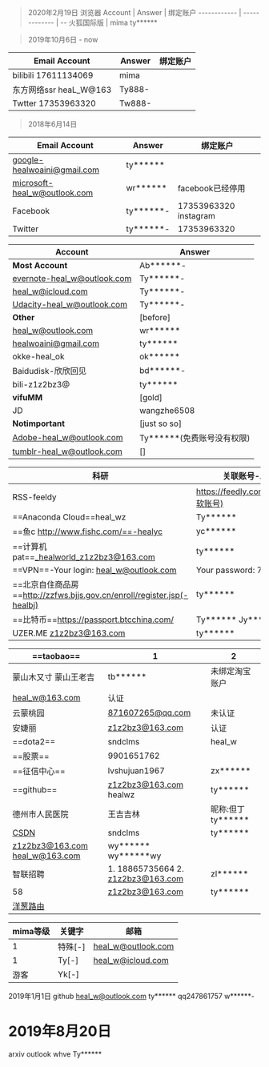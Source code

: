 > 2020年2月19日
浏览器 Account | Answer | 绑定账户
------------ | ------------- | --
火狐国际版 | mima ty******



> 2019年10月6日 - now

Email Account | Answer | 绑定账户
------------ | ------------- | --
bilibili 17611134069 | mima
东方网络ssr heaL_W@163 | Ty888-
Twtter 17353963320 | Tw888-

> 2018年6月14日  

Email Account | Answer | 绑定账户
------------ | ------------- | --
google-healwoaini@gmail.com|ty******
microsoft-heal_w@outlook.com | wr****** | facebook已经停用
Facebook | ty******-  | 17353963320 instagram
Twitter|ty******-|17353963320

Account | Answer
------------ | -------------
**Most Account** | Ab******-
evernote-heal_w@outlook.com | Ty******-
heal_w@icloud.com | Ty******-
Udacity-heal_w@outlook.com | Ty******-
**Other** | [before]
heal_w@outlook.com | wr******
healwoaini@gmail.com | ty******
okke-heal_ok | ok******
Baidudisk-欣欣回见 | bd******-
bili-z1z2bz3@ | ty******
**vifuMM** | [gold]
JD | wangzhe6508
**Notimportant** | [just so so]
Adobe-heal_w@outlook.com | Ty******(免费账号没有权限)
tumblr-heal_w@outlook.com | []

科研 | 关联账号-Answer
------------ | -------------
RSS-feeldy | https://feedly.com/i/discover(微软账号)
==Anaconda Cloud==heal_wz | Ty******
==鱼c	http://www.fishc.com/==-healyc | yc******
==计算机pat==_healworld_z1z2bz3@163.com | ty******
==VPN==-Your login: heal_w@outlook.com | Your password: 7482236
==北京自住商品房==http://zzfws.bjjs.gov.cn/enroll/register.jsp(-healbj) | ty******
==比特币==https://passport.btcchina.com/ | Ty****** Jy******（交易）
UZER.ME	z1z2bz3@163.com | ty******


==taobao== | 1 | 2
--- | --- |---
蒙山木又寸 蒙山王老吉 | tb****** | 未绑定淘宝账户
heal_w@163.com |认证 |
 云蒙桃园 | 871607265@qq.com | 未认证					
安婕丽 | z1z2bz3@163.com | 认证
==dota2== | sndclms | heal_w 
==股票== | 9901651762
==征信中心== | lvshujuan1967 | zx******
==github== | z1z2bz3@163.com healwz | ty******
德州市人民医院 | 王吉吉林 | 昵称:但丁 ty******
[CSDN](http://download.csdn.net/my/downloads) | sndclms | ty******
z1z2bz3@163.com heal_w@163.com | wy****** wy******wy
智联招聘 | 1. 18865735664 2. z1z2bz3@163.com | zl******
58 | z1z2bz3@163.com | ty******
[洋葱路由](http://hss3uro2hsxfogfq.onion/) ||


mima等级 | 关键字 | 邮箱
--- | --- | ---
1 | 特殊[-] | heal_w@outlook.com
1 | Ty[-] | heal_w@icloud.com
游客 | Yk[-] | 

2019年1月1日 
github heal_w@outlook.com ty******
qq247861757 w******-

# 2019年8月20日
arxiv outlook whve Ty******
